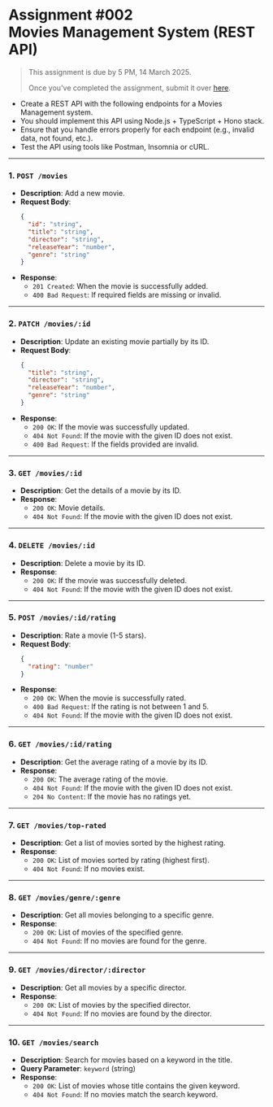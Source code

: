 # Assignment #002 <br/> Movies Management System (REST API)

> This assignment is due by 5 PM, 14 March 2025.
>
> Once you've completed the assignment, submit it over [here](https://forms.gle/M9CypVx71yXjQC6bA).

- Create a REST API with the following endpoints for a Movies Management system.
- You should implement this API using Node.js + TypeScript + Hono stack.
- Ensure that you handle errors properly for each endpoint (e.g., invalid data, not found, etc.).
- Test the API using tools like Postman, Insomnia or cURL.

---

### 1. `POST /movies`

- **Description**: Add a new movie.
- **Request Body**:
  ```json
  {
    "id": "string",
    "title": "string",
    "director": "string",
    "releaseYear": "number",
    "genre": "string"
  }
  ```
- **Response**:
  - `201 Created`: When the movie is successfully added.
  - `400 Bad Request`: If required fields are missing or invalid.

---

### 2. `PATCH /movies/:id`

- **Description**: Update an existing movie partially by its ID.
- **Request Body**:
  ```json
  {
    "title": "string",
    "director": "string",
    "releaseYear": "number",
    "genre": "string"
  }
  ```
- **Response**:
  - `200 OK`: If the movie was successfully updated.
  - `404 Not Found`: If the movie with the given ID does not exist.
  - `400 Bad Request`: If the fields provided are invalid.

---

### 3. `GET /movies/:id`

- **Description**: Get the details of a movie by its ID.
- **Response**:
  - `200 OK`: Movie details.
  - `404 Not Found`: If the movie with the given ID does not exist.

---

### 4. `DELETE /movies/:id`

- **Description**: Delete a movie by its ID.
- **Response**:
  - `200 OK`: If the movie was successfully deleted.
  - `404 Not Found`: If the movie with the given ID does not exist.

---

### 5. `POST /movies/:id/rating`

- **Description**: Rate a movie (1-5 stars).
- **Request Body**:
  ```json
  {
    "rating": "number"
  }
  ```
- **Response**:
  - `200 OK`: When the movie is successfully rated.
  - `400 Bad Request`: If the rating is not between 1 and 5.
  - `404 Not Found`: If the movie with the given ID does not exist.

---

### 6. `GET /movies/:id/rating`

- **Description**: Get the average rating of a movie by its ID.
- **Response**:
  - `200 OK`: The average rating of the movie.
  - `404 Not Found`: If the movie with the given ID does not exist.
  - `204 No Content`: If the movie has no ratings yet.

---

### 7. `GET /movies/top-rated`

- **Description**: Get a list of movies sorted by the highest rating.
- **Response**:
  - `200 OK`: List of movies sorted by rating (highest first).
  - `404 Not Found`: If no movies exist.

---

### 8. `GET /movies/genre/:genre`

- **Description**: Get all movies belonging to a specific genre.
- **Response**:
  - `200 OK`: List of movies of the specified genre.
  - `404 Not Found`: If no movies are found for the genre.

---

### 9. `GET /movies/director/:director`

- **Description**: Get all movies by a specific director.
- **Response**:
  - `200 OK`: List of movies by the specified director.
  - `404 Not Found`: If no movies are found by the director.

---

### 10. `GET /movies/search`

- **Description**: Search for movies based on a keyword in the title.
- **Query Parameter**: `keyword` (string)
- **Response**:
  - `200 OK`: List of movies whose title contains the given keyword.
  - `404 Not Found`: If no movies match the search keyword.
